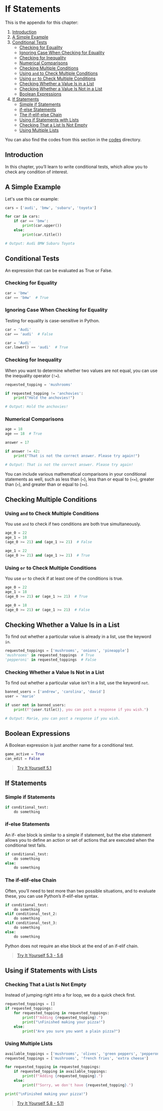 # If Statements

This is the appendix for this chapter:

1. [Introduction](#introduction)
2. [A Simple Example](#a-simple-example)
3. [Conditional Tests](#conditional-tests)
    - [Checking for Equality](#checking-for-equality)
    - [Ignoring Case When Checking for Equality](#ignoring-case-when-checking-for-equality)
    - [Checking for Inequality](#checking-for-inequality)
    - [Numerical Comparisons](#numerical-comparisons)
    - [Checking Multiple Conditions](#checking-multiple-conditions)
    - [Using `and` to Check Multiple Conditions](#using-and-to-check-multiple-conditions)
    - [Using `or` to Check Multiple Conditions](#using-or-to-check-multiple-conditions)
    - [Checking Whether a Value Is in a List](#checking-whether-a-value-is-in-a-list)
    - [Checking Whether a Value Is Not in a List](#checking-whether-a-value-is-not-in-a-list)
    - [Boolean Expressions](#boolean-expressions)
4. [If Statements](#if-statements)
    - [Simple if Statements](#simple-if-statements)
    - [if-else Statements](#if-else-statements)
    - [The if-elif-else Chain](#the-if-elif-else-chain)
    - [Using if Statements with Lists](#using-if-statements-with-lists)
    - [Checking That a List Is Not Empty](#checking-that-a-list-is-not-empty)
    - [Using Multiple Lists](#using-multiple-lists)

You can also find the codes from this section in the [codes](./codes) directory.

## Introduction  

In this chapter, you’ll learn to write conditional tests, which allow you to check any condition of interest.

## A Simple Example  

Let's use this car example:

```python
cars = ['audi', 'bmw', 'subaru', 'toyota']

for car in cars:
    if car == 'bmw':
        print(car.upper())
    else:
        print(car.title())

# Output: Audi BMW Subaru Toyota
```

## Conditional Tests  

An expression that can be evaluated as True or False.

### Checking for Equality  

```python
car = 'bmw'
car == 'bmw'  # True
``` 

### Ignoring Case When Checking for Equality  

Testing for equality is case-sensitive in Python.

```python
car = 'Audi'
car == 'audi'  # False
```

```python
car = 'Audi'
car.lower() == 'audi'  # True    
```

### Checking for Inequality  

When you want to determine whether two values are not equal, you can use the inequality operator (`!=`).

```python
requested_topping = 'mushrooms'

if requested_topping != 'anchovies':
    print("Hold the anchovies!")

# Output: Hold the anchovies!
```  

### Numerical Comparisons  

```python
age = 18
age == 18  # True
```  

```python
answer = 17

if answer != 42:
    print("That is not the correct answer. Please try again!")

# Output: That is not the correct answer. Please try again!
```  

You can include various mathematical comparisons in your conditional statements as well, such as less than (`<`), less than or equal to (`<=`), greater than (`>`), and greater than or equal to (`>=`).

## Checking Multiple Conditions  

### Using `and` to Check Multiple Conditions  

You use `and` to check if two conditions are both true simultaneously.

```python
age_0 = 22
age_1 = 18
(age_0 >= 21) and (age_1 >= 21)  # False

age_1 = 22
(age_0 >= 21) and (age_1 >= 21)  # True
```

### Using `or` to Check Multiple Conditions  

You use `or` to check if at least one of the conditions is true.

```python
age_0 = 22
age_1 = 18
(age_0 >= 21) or (age_1 >= 21)  # True

age_0 = 18
(age_0 >= 21) or (age_1 >= 21)  # False
```

## Checking Whether a Value Is in a List  

To find out whether a particular value is already in a list, use the keyword `in`.

```python
requested_toppings = ['mushrooms', 'onions', 'pineapple']
'mushrooms' in requested_toppings  # True
'pepperoni' in requested_toppings  # False
```  

### Checking Whether a Value Is Not in a List  

To find out whether a particular value isn't in a list, use the keyword `not`.

```python
banned_users = ['andrew', 'carolina', 'david']
user = 'marie'

if user not in banned_users:
    print(f"{user.title()}, you can post a response if you wish.")  

# Output: Marie, you can post a response if you wish.
```  

## Boolean Expressions  

A Boolean expression is just another name for a conditional test.

```python
game_active = True
can_edit = False
```  

> [Try It Yourself 5.1](./codes/)  

## If Statements  

### Simple if Statements  

```python
if conditional_test:
    do something
```  

### if-else Statements  

An if- else block is similar to a simple if statement, but the else statement allows you to define an action or set of actions that are executed when the conditional test fails.

```python
if conditional_test:
    do something
else:
    do something
```  

### The if-elif-else Chain  

Often, you’ll need to test more than two possible situations, and to evaluate these, you can use Python’s if-elif-else syntax.

```python
if conditional_test:
    do something
elif conditional_test_2:
    do something
elif conditional_test_3:
    do something
else:
    do something
```  

Python does not require an else block at the end of an if-elif chain.

> [Try It Yourself 5.3 - 5.6](./codes/)  

## Using if Statements with Lists  

### Checking That a List Is Not Empty  

Instead of jumping right into a for loop, we do a quick check first.

```python
requested_toppings = []
if requested_toppings:
    for requested_topping in requested_toppings:
        print(f"Adding {requested_topping}.")
        print("\nFinished making your pizza!")
    else:
        print("Are you sure you want a plain pizza?")
```  

### Using Multiple Lists  

```python
available_toppings = ['mushrooms', 'olives', 'green peppers', 'pepperoni', 'pineapple', 'extra cheese']
requested_toppings = ['mushrooms', 'french fries', 'extra cheese']

for requested_topping in requested_toppings:
    if requested_topping in available_toppings:
        print(f"Adding {requested_topping}.")
    else:
        print(f"Sorry, we don't have {requested_topping}.")

print("\nFinished making your pizza!")
```

> [Try It Yourself 5.8 - 5.11](./codes/)  